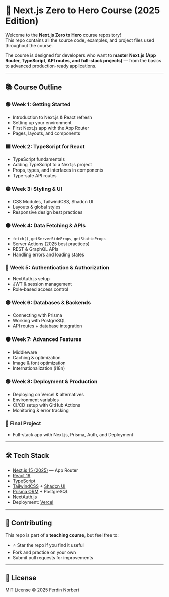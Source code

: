 # 🚀 Next.js Zero to Hero Course (2025 Edition)

Welcome to the **Next.js Zero to Hero** course repository!  
This repo contains all the source code, examples, and project files used throughout the course.

The course is designed for developers who want to **master Next.js (App Router, TypeScript, API routes, and full-stack projects)** — from the basics to advanced production-ready applications.

---

## 📚 Course Outline

### 🟢 Week 1: Getting Started

- Introduction to Next.js & React refresh
- Setting up your environment
- First Next.js app with the App Router
- Pages, layouts, and components

### 🟦 Week 2: TypeScript for React

- TypeScript fundamentals
- Adding TypeScript to a Next.js project
- Props, types, and interfaces in components
- Type-safe API routes

### 🟡 Week 3: Styling & UI

- CSS Modules, TailwindCSS, Shadcn UI
- Layouts & global styles
- Responsive design best practices

### 🟠 Week 4: Data Fetching & APIs

- `fetch()`, `getServerSideProps`, `getStaticProps`
- Server Actions (2025 best practices)
- REST & GraphQL APIs
- Handling errors and loading states

### 🔵 Week 5: Authentication & Authorization

- NextAuth.js setup
- JWT & session management
- Role-based access control

### 🟣 Week 6: Databases & Backends

- Connecting with Prisma
- Working with PostgreSQL
- API routes + database integration

### 🟤 Week 7: Advanced Features

- Middleware
- Caching & optimization
- Image & font optimization
- Internationalization (i18n)

### 🟢 Week 8: Deployment & Production

- Deploying on Vercel & alternatives
- Environment variables
- CI/CD setup with GitHub Actions
- Monitoring & error tracking

### 🎯 Final Project

- Full-stack app with Next.js, Prisma, Auth, and Deployment

---

## 🛠️ Tech Stack

- [Next.js 15 (2025)](https://nextjs.org/) — App Router
- [React 19](https://react.dev/)
- [TypeScript](https://www.typescriptlang.org/)
- [TailwindCSS](https://tailwindcss.com/) + [Shadcn UI](https://ui.shadcn.com/)
- [Prisma ORM](https://www.prisma.io/) + PostgreSQL
- [NextAuth.js](https://next-auth.js.org/)
- Deployment: [Vercel](https://vercel.com/)

---

## 🤝 Contributing

This repo is part of a **teaching course**, but feel free to:

- ⭐ Star the repo if you find it useful
- Fork and practice on your own
- Submit pull requests for improvements

---

## 📜 License

MIT License © 2025 Ferdin Norbert
